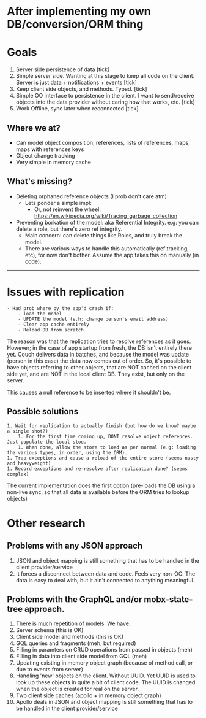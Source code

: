 After implementing my own DB/conversion/ORM thing
===

Goals
=====
1. Server side persistence of data [tick]
1. Simple server side. Wanting at this stage to keep all code on the client. Server is just data + notifications + events  [tick]
1. Keep client side objects, and methods. Typed.  [tick]
1. Simple OO interface to persistence in the client. I want to send/receive objects into the data provider without caring how that works, etc.  [tick]
1. Work Offline, sync later when reconnected   [tick]

Where we at?
---
- Can model object composition, references, lists of references, maps, maps with references keys
- Object change tracking
- Very simple in memory cache

What's missing?
---
- Deleting orphaned reference objects (I prob don't care atm)
    - Lets ponder a simple impl:
        - Or, not reinvent the wheel: https://en.wikipedia.org/wiki/Tracing_garbage_collection
- Preventing borkation of the model: aka Referential Integrity. e.g: you can delete a role, but there's zero ref integrity.
    - Main concern: can delete things like Roles, and truly break the model.
    - There are various ways to handle this automatically (ref tracking, etc), for now don't bother. Assume the app takes this on manually (in code).



------------------------------------------

Issues with replication
=======================

    - Had prob where by the app'd crash if:
        - load the model
        - UPDATE the model (e.h: change person's email address)
        - Clear app cache entirely
        - Reload DB from scratch

The reason was that the replication tries to resolve references as it goes. However; in the case of app startup
from fresh, the DB isn't entirely there yet. Couch delivers data in batches, and because the model was update (person in this case)
the data now comes out of order.  So, it's possible to have objects referring to other objects, that are NOT cached on the client side
yet, and are NOT in the local client DB. They exist, but only on the server.

This causes a null reference to be inserted where it shouldn't be.

Possible solutions
------------------
    1. Wait for replication to actually finish (but how do we know? maybe a single shot?)
        1. For the first time coming up, DONT resolve object references. Just populate the local stoe.
        1. When done, allow the store to load as per normal (e.g: loading the various types, in order, using the ORM).
    1. Trap exceptions and cause a reload of the entire store (seems nasty and heavyweight)
    1. Record exceptions and re-resolve after replication done? (seems complex)

The current implementation does the first option (pre-loads the DB using a non-live sync, so that all data is available before the ORM tries to lookup objects)




Other research
==============

Problems with any JSON approach
-------------------------------
  1. JSON and object mapping is still something that has to be handled in the client provider/service
  1. It forces a disconnect between data and code. Feels very non-OO. The data is easy to deal with, but it ain't connected to anything meaningful.


Problems with the GraphQL and/or mobx-state-tree approach.
----------------------------------------------------------
1. There is much repetition of models. We have:
  1. Server schema (this is OK)
  1. Client side model and methods (this is OK)
  1. GQL queries and fragments (meh, but required)
  1. Filling in paramters on CRUD operations from passed in objects (meh)
  1. Filling in data into client side model from GQL (meh)
  1. Updating existing in memory object graph (because of method call, or due to events from server)
  1. Handling 'new' objects on the client. Without UUID. Yet UUID is used to look up these objects in quite a bit of client code. The UUID is changed when the object is created for real on the server.
  1. Two client side caches (apollo + in memory object graph)
  1. Apollo deals in JSON and object mapping is still something that has to be handled in the client provider/service

